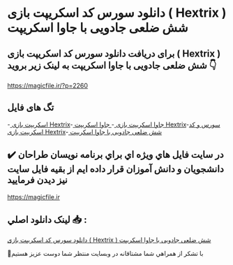 # دانلود سورس کد اسکریپت بازی ( Hextrix ) شش ضلعی جادویی با جاوا اسکریپت

## برای دریافت دانلود سورس کد اسکریپت بازی ( Hextrix ) شش ضلعی جادویی با جاوا اسکریپت به لینک زیر بروید 👇

https://magicfile.ir/?p=2260

## تگ های فایل

-[ اسکریپت بازی Hextrix](https://magicfile.ir/product/%d8%a7%d8%b3%da%a9%d8%b1%db%8c%d9%be%d8%aa-%d8%a8%d8%a7%d8%b2%db%8c-hextrix-%d8%b4%d8%b4-%d8%b6%d9%84%d8%b9%db%8c-%d8%ac%d8%a7%d8%af%d9%88%db%8c%db%8c-%d8%a8%d8%a7-%d8%ac%d8%a7%d9%88%d8%a7-%d8%a7%d8%b3%da%a9%d8%b1%db%8c%d9%be%d8%aa/)-[ جاوا اسکریپت بازی ](https://magicfile.ir/product/%d8%a7%d8%b3%da%a9%d8%b1%db%8c%d9%be%d8%aa-%d8%a8%d8%a7%d8%b2%db%8c-hextrix-%d8%b4%d8%b4-%d8%b6%d9%84%d8%b9%db%8c-%d8%ac%d8%a7%d8%af%d9%88%db%8c%db%8c-%d8%a8%d8%a7-%d8%ac%d8%a7%d9%88%d8%a7-%d8%a7%d8%b3%da%a9%d8%b1%db%8c%d9%be%d8%aa/)-[ جاوا اسکریپت Hextrix](https://magicfile.ir/product/%d8%a7%d8%b3%da%a9%d8%b1%db%8c%d9%be%d8%aa-%d8%a8%d8%a7%d8%b2%db%8c-hextrix-%d8%b4%d8%b4-%d8%b6%d9%84%d8%b9%db%8c-%d8%ac%d8%a7%d8%af%d9%88%db%8c%db%8c-%d8%a8%d8%a7-%d8%ac%d8%a7%d9%88%d8%a7-%d8%a7%d8%b3%da%a9%d8%b1%db%8c%d9%be%d8%aa/)-[سورس و کد اسکریپت بازی Hextrix](https://magicfile.ir/product/%d8%a7%d8%b3%da%a9%d8%b1%db%8c%d9%be%d8%aa-%d8%a8%d8%a7%d8%b2%db%8c-hextrix-%d8%b4%d8%b4-%d8%b6%d9%84%d8%b9%db%8c-%d8%ac%d8%a7%d8%af%d9%88%db%8c%db%8c-%d8%a8%d8%a7-%d8%ac%d8%a7%d9%88%d8%a7-%d8%a7%d8%b3%da%a9%d8%b1%db%8c%d9%be%d8%aa/)-[ شش ضلعی جادویی با جاوا اسکریپت](https://magicfile.ir/product/%d8%a7%d8%b3%da%a9%d8%b1%db%8c%d9%be%d8%aa-%d8%a8%d8%a7%d8%b2%db%8c-hextrix-%d8%b4%d8%b4-%d8%b6%d9%84%d8%b9%db%8c-%d8%ac%d8%a7%d8%af%d9%88%db%8c%db%8c-%d8%a8%d8%a7-%d8%ac%d8%a7%d9%88%d8%a7-%d8%a7%d8%b3%da%a9%d8%b1%db%8c%d9%be%d8%aa/)

## ✔️ در سايت فايل هاي ويژه اي براي برنامه نويسان طراحان دانشجويان و دانش آموزان قرار داده ايم از بقيه فايل سايت نيز ديدن فرماييد

https://magicfile.ir


## لينک دانلود اصلي 📥 :

[دانلود سورس کد اسکریپت بازی ( Hextrix ) شش ضلعی جادویی با جاوا اسکریپت](https://magicfile.ir/product/%d8%a7%d8%b3%da%a9%d8%b1%db%8c%d9%be%d8%aa-%d8%a8%d8%a7%d8%b2%db%8c-hextrix-%d8%b4%d8%b4-%d8%b6%d9%84%d8%b9%db%8c-%d8%ac%d8%a7%d8%af%d9%88%db%8c%db%8c-%d8%a8%d8%a7-%d8%ac%d8%a7%d9%88%d8%a7-%d8%a7%d8%b3%da%a9%d8%b1%db%8c%d9%be%d8%aa/) 


🙏با تشکر از همراهي شما مشتاقانه در وبسایت منتظر شما دوست عزیز هستیم

